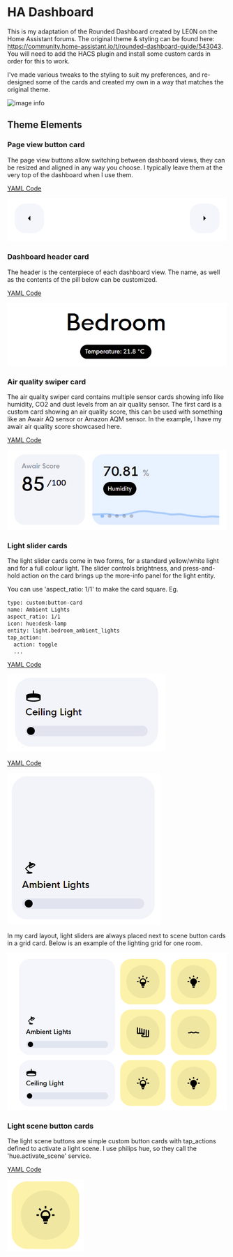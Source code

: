 # HA Dashboard
This is my adaptation of the Rounded Dashboard created by LE0N on the Home Assistant forums. The original theme & styling can be found here: https://community.home-assistant.io/t/rounded-dashboard-guide/543043. You will need to add the HACS plugin and install some custom cards in order for this to work.

I've made various tweaks to the styling to suit my preferences, and re-designed some of the cards and created my own in a way that matches the original theme.

![image info](images/dashboard-overview.gif)

## Theme Elements

### Page view button card 
The page view buttons allow switching between dashboard views, they can be resized and aligned in any way you choose. I typically leave them at the very top of the dashboard when I use them.

[YAML Code](/page-view-buttons.yaml)

![image info](images/page-view-buttons.png)

### Dashboard header card
The header is the centerpiece of each dashboard view. The name, as well as the contents of the pill below can be customized.

[YAML Code](/dashboard-header.yaml)

![image info](images/dashboard-header.png)

### Air quality swiper card
The air quality swiper card contains multiple sensor cards showing info like humidity, CO2 and dust levels from an air quality sensor. The first card is a custom card showing an air quality score, this can be used with something like an Awair AQ sensor or Amazon AQM sensor. In the example, I have my awair air quality score showcased here.

[YAML Code](/air-quality-swiper.yaml)

![image info](images/air-quality-swiper.gif)

### Light slider cards
The light slider cards come in two forms, for a standard yellow/white light and for a full colour light. The slider controls brightness, and press-and-hold action on the card brings up the more-info panel for the light entity.

You can use 'aspect_ratio: 1/1' to make the card square. Eg.
```
type: custom:button-card
name: Ambient Lights
aspect_ratio: 1/1
icon: hue:desk-lamp
entity: light.bedroom_ambient_lights
tap_action:
  action: toggle
  ...
```

[YAML Code](/light-card-normal.yaml)

![image info](images/light-card-normal.gif)


[YAML Code](/light-card-colour.yaml)

![image info](images/light-card-colour.gif)

In my card layout, light sliders are always placed next to scene button cards in a grid card. Below is an example of the lighting grid for one room.

![image info](images/light-overview.png)

### Light scene button cards
The light scene buttons are simple custom button cards with tap_actions defined to activate a light scene. I use philips hue, so they call the 'hue.activate_scene' service.

[YAML Code](/lighting-scene-button.yaml)

![image info](images/lighting-scene-button.png)